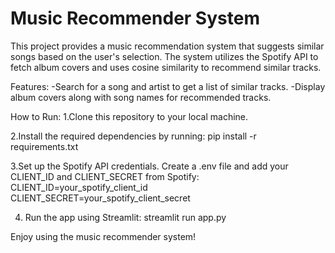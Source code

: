 # Music Recommender System

This project provides a music recommendation system that suggests similar songs based on the user's selection. The system utilizes the Spotify API to fetch album covers and uses cosine similarity to recommend similar tracks.

Features:
-Search for a song and artist to get a list of similar tracks.
-Display album covers along with song names for recommended tracks.

How to Run:
1.Clone this repository to your local machine.

2.Install the required dependencies by running:
pip install -r requirements.txt

3.Set up the Spotify API credentials. Create a .env file and add your CLIENT_ID and CLIENT_SECRET from Spotify:
CLIENT_ID=your_spotify_client_id
CLIENT_SECRET=your_spotify_client_secret

4. Run the app using Streamlit:
 streamlit run app.py

Enjoy using the music recommender system!
